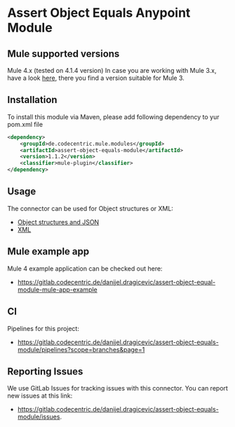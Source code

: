 # Assert Object Equals Anypoint Module

## Mule supported versions
Mule 4.x (tested on 4.1.4 version)
In case you are working with Mule 3.x, have a look [here](https://github.com/rbutenuth/assert-object-equals-connector), there you find a version suitable for Mule 3.

## Installation

To install this module via Maven, please add following dependency to yur pom.xml file

```xml
<dependency>
    <groupId>de.codecentric.mule.modules</groupId>
    <artifactId>assert-object-equals-module</artifactId>
    <version>1.1.2</version>
    <classifier>mule-plugin</classifier>
</dependency>
```

## Usage

The connector can be used for Object structures or XML:

* [Object structures and JSON](../docs/compare-objects.md)
* [XML](../docs/compare-xml.md)

## Mule example app

Mule 4 example application can be checked out here:
* https://gitlab.codecentric.de/danijel.dragicevic/assert-object-equal-module-mule-app-example

## CI

Pipelines for this project:
* https://gitlab.codecentric.de/danijel.dragicevic/assert-object-equals-module/pipelines?scope=branches&page=1

## Reporting Issues

We use GitLab Issues for tracking issues with this connector. You can report new issues at this link:
* https://gitlab.codecentric.de/danijel.dragicevic/assert-object-equals-module/issues.
